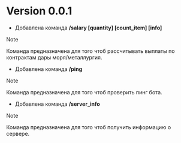 # Version 0.0.1
- Добавлена команда __/salary [quantity] [count_item] [info]__
> [!NOTE]
> Команда предназначена для того чтоб рассчитывать выплаты по контрактам дары моря/металлургия. 
- Добавлена команда __/ping__
> [!NOTE]
> Команда предназначена для того чтоб проверить пинг бота.
- Добавлена команда __/server_info__
> [!NOTE]
> Команда предназначена для того чтоб получить информацию о сервере.
